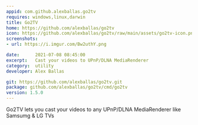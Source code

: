 ```yaml
---
appid: com.github.alexballas.go2tv
requires: windows,linux,darwin
title: Go2TV
home: https://github.com/alexballas/go2tv
icon: https://github.com/alexballas/go2tv/raw/main/assets/go2tv-icon.png
screenshots:
- url: https://i.imgur.com/Bw2uthY.png

date:      2021-07-08 08:45:00
excerpt:   Cast your videos to UPnP/DLNA MediaRenderer
category:  utility
developer: Alex Ballas

git: https://github.com/alexballas/go2tv.git
package: github.com/alexballas/go2tv/cmd/go2tv
version: 1.5.0
---
```


Go2TV lets you cast your videos to any UPnP/DLNA MediaRenderer like Samsumg & LG TVs

